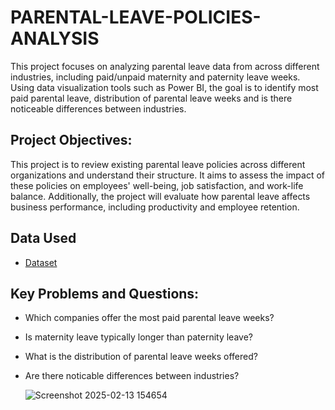 # PARENTAL-LEAVE-POLICIES-ANALYSIS
This project focuses on analyzing parental leave data from across different industries, including paid/unpaid maternity and paternity leave weeks. Using data visualization tools such as Power BI, the goal is to identify most paid parental leave, distribution of parental leave weeks and is there noticeable differences between industries.

## Project Objectives:
This project is to review existing parental leave policies across different organizations and understand their structure. It aims to assess the impact of these policies on employees' well-being, job satisfaction, and work-life balance. Additionally, the project will evaluate how parental leave affects business performance, including productivity and employee retention.

## Data Used
- <a href="https://mavenanalytics.io/data-playground?order=date_added%2Cdesc&search=parental">Dataset</a>


## Key Problems and Questions:

- Which companies offer the most paid parental leave weeks?
  
- Is maternity leave typically longer than paternity leave?
		
- What is the distribution of parental leave weeks offered?
	
- Are there noticable differences between industries?


  ![Screenshot 2025-02-13 154654](https://github.com/user-attachments/assets/ba1a3e11-edac-45c0-aeac-32f7f86788c5)




